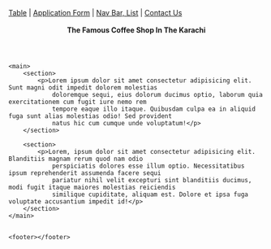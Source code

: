 <!DOCTYPE html>
<html lang="en">

<head>
    <meta charset="UTF-8">
    <meta name="viewport" content="width=device-width, initial-scale=1.0">
    <title>Document</title>
</head>
<style>
    nav {
        display: block;
    }
</style>

<body>
    <nav class="navbar">
        <a href="ayan.html">Table</a> |
        <a href="./applicationforms/Ayan Form.html">Application Form</a> |
        <a href="index.html">Nav Bar, List</a> |
        <a href="python">Contact Us</a>
    </nav>
    &nbsp;
    <header>
        <strong>The Famous Coffee Shop In The Karachi</strong>
    </header>



    <main>
        <section>
            <p>Lorem ipsum dolor sit amet consectetur adipisicing elit. Sunt magni odit impedit dolorem molestias
                doloremque sequi, eius dolorum ducimus optio, laborum quia exercitationem cum fugit iure nemo rem
                tempore eaque illo itaque. Quibusdam culpa ea in aliquid fuga sunt alias molestias odio! Sed provident
                natus hic cum cumque unde voluptatum!</p>
        </section>

        <section>
            <p>Lorem, ipsum dolor sit amet consectetur adipisicing elit. Blanditiis magnam rerum quod nam odio
                perspiciatis dolores esse illum optio. Necessitatibus ipsum reprehenderit assumenda facere sequi
                pariatur nihil velit excepturi sint blanditiis ducimus, modi fugit itaque maiores molestias reiciendis
                similique cupiditate, aliquam est. Dolore et ipsa fuga voluptate accusantium impedit id!</p>
        </section>
    </main>


    <footer></footer>
</body>

</html>
